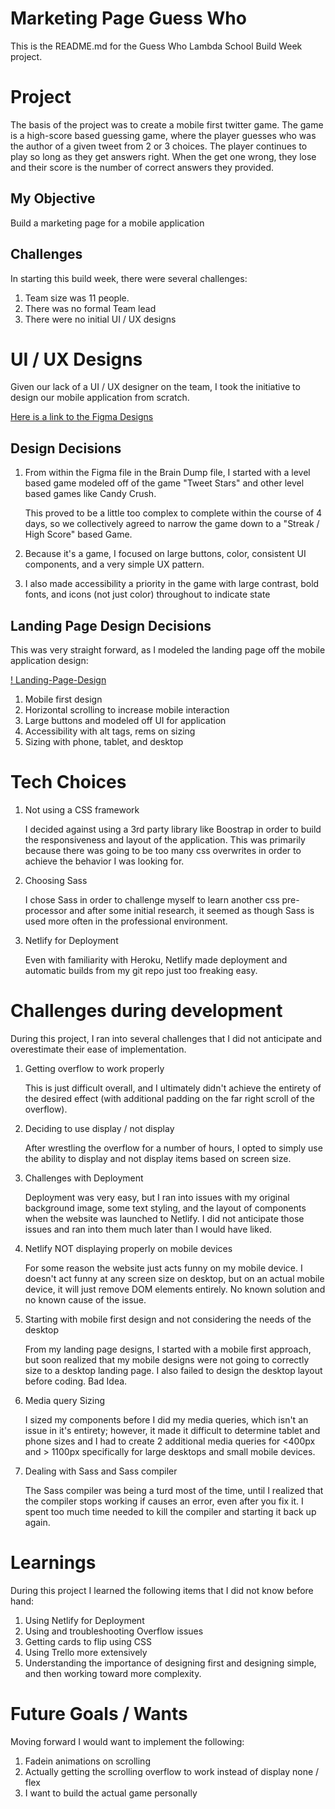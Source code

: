 # Marketing Page Guess Who

This is the README.md for the Guess Who Lambda School Build Week project.

# Project

The basis of the project was to create a mobile first twitter game. The game is a high-score based guessing game, where the player guesses who was the author of a given tweet from 2 or 3 choices. The player continues to play so long as they get answers right. When the get one wrong, they lose and their score is the number of correct answers they provided.

## My Objective

Build a marketing page for a mobile application

## Challenges

In starting this build week, there were several challenges:

1. Team size was 11 people.
2. There was no formal Team lead
3. There were no initial UI / UX designs

# UI / UX Designs

Given our lack of a UI / UX designer on the team, I took the initiative to design our mobile application from scratch.

[Here is a link to the Figma Designs](https://www.figma.com/file/d34mD8cxoaqJfwWJhRodei/Lambda-1-Guess-Who?node-id=6%3A19604)

## Design Decisions

1. From within the Figma file in the Brain Dump file, I started with a level based game modeled off of the game "Tweet Stars" and other level based games like Candy Crush.

    This proved to be a little too complex to complete within the course of 4 days, so we collectively agreed to narrow the game down to a "Streak / High Score" based Game.

2. Because it's a game, I focused on large buttons, color, consistent UI components, and a very simple UX pattern.

3. I also made accessibility a priority in the game with large contrast, bold fonts, and icons (not just color) throughout to indicate state

## Landing Page Design Decisions

This was very straight forward, as I modeled the landing page off the mobile application design:

[! Landing-Page-Design](https://raw.githubusercontent.com/lambda-guess-who/marketing-page-lucas/master/imgs/landing-page.png 'Landing Page Design')

1. Mobile first design
2. Horizontal scrolling to increase mobile interaction
3. Large buttons and modeled off UI for application
4. Accessibility with alt tags, rems on sizing
5. Sizing with phone, tablet, and desktop

# Tech Choices

1. Not using a CSS framework

    I decided against using a 3rd party library like Boostrap in order to build the responsiveness and layout of the application. This was primarily because there was going to be too many css overwrites in order to achieve the behavior I was looking for.

2. Choosing Sass

    I chose Sass in order to challenge myself to learn another css pre-processor and after some initial research, it seemed as though Sass is used more often in the professional environment.

3. Netlify for Deployment

    Even with familiarity with Heroku, Netlify made deployment and automatic builds from my git repo just too freaking easy.

# Challenges during development

During this project, I ran into several challenges that I did not anticipate and overestimate their ease of implementation.

1. Getting overflow to work properly

    This is just difficult overall, and I ultimately didn't achieve the entirety of the desired effect (with additional padding on the far right scroll of the overflow).

2. Deciding to use display / not display

    After wrestling the overflow for a number of hours, I opted to simply use the ability to display and not display items based on screen size.

3. Challenges with Deployment

    Deployment was very easy, but I ran into issues with my original background image, some text styling, and the layout of components when the website was launched to Netlify. I did not anticipate those issues and ran into them much later than I would have liked.

4. Netlify NOT displaying properly on mobile devices

    For some reason the website just acts funny on my mobile device. I doesn't act funny at any screen size on desktop, but on an actual mobile device, it will just remove DOM elements entirely. No known solution and no known cause of the issue.

5. Starting with mobile first design and not considering the needs of the desktop

    From my landing page designs, I started with a mobile first approach, but soon realized that my mobile designs were not going to correctly size to a desktop landing page. I also failed to design the desktop layout before coding. Bad Idea.

6. Media query Sizing

    I sized my components before I did my media queries, which isn't an issue in it's entirety; however, it made it difficult to determine tablet and phone sizes and I had to create 2 additional media queries for <400px and > 1100px specifically for large desktops and small mobile devices.

7. Dealing with Sass and Sass compiler

    The Sass compiler was being a turd most of the time, until I realized that the compiler stops working if causes an error, even after you fix it. I spent too much time needed to kill the compiler and starting it back up again.

# Learnings

During this project I learned the following items that I did not know before hand:

1. Using Netlify for Deployment
2. Using and troubleshooting Overflow issues
3. Getting cards to flip using CSS
4. Using Trello more extensively
5. Understanding the importance of designing first and designing simple, and then working toward more complexity.

# Future Goals / Wants

Moving forward I would want to implement the following:

1. Fadein animations on scrolling
2. Actually getting the scrolling overflow to work instead of display none / flex
3. I want to build the actual game personally
